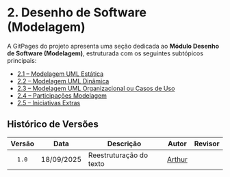 # 2. Desenho de Software (Modelagem)

A GitPages do projeto apresenta uma seção dedicada ao **Módulo Desenho de Software (Modelagem)**, estruturada com os seguintes subtópicos principais:

- [2.1 – Modelagem UML Estática](/Modelagem/2.1.ModelagemEstatica.md)  
- [2.2 – Modelagem UML Dinâmica](/Modelagem/2.2.ModelagemDinamica.md)  
- [2.3 – Modelagem UML Organizacional ou Casos de Uso](/Modelagem/2.3.ModelagemOrganizacionalCasosDeUso.md)  
- [2.4 – Participações Modelagem](/Modelagem/2.4.ParticipacoesModelagem.md)  
- [2.5 – Iniciativas Extras](/Modelagem/2.5.IniciativasExtras.md)


## Histórico de Versões

| Versão | Data       | Descrição                                   | Autor                                                 | Revisor                                               |
| :----: | ---------- | ---------------------------                 | ----------------------------------------------------- | ----------------------------------------------------- |
| `1.0`  | 18/09/2025 | Reestruturação do texto                     |  [Arthur](https://github.com/Tutzs)                   |                            |